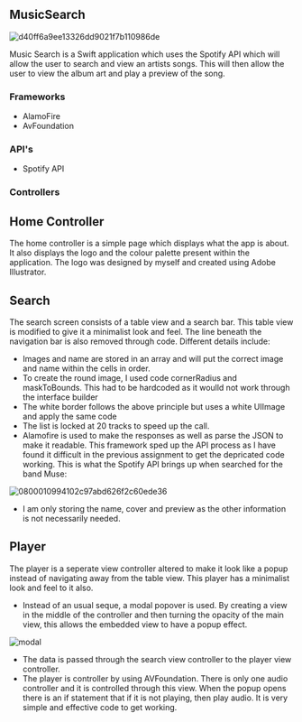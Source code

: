 ## MusicSearch

![d40ff6a9ee13326dd9021f7b110986de](https://cloud.githubusercontent.com/assets/22193702/26218109/ae6046d4-3c01-11e7-8b69-cfdcad371dbf.png)

Music Search is a Swift application which uses the Spotify API which will allow the user to search and view an artists songs. This will then allow the user to view the album art and play a preview of the song.

### Frameworks

* AlamoFire
* AvFoundation

### API's

* Spotify API

### Controllers

## Home Controller

The home controller is a simple page which displays what the app is about. It also displays the logo and the colour palette present within the application. The logo was designed by myself and created using Adobe Illustrator.

## Search

The search screen consists of a table view and a search bar. This table view is modified to give it a minimalist look and feel. The line beneath the navigation bar is also removed through code. Different details include:

* Images and name are stored in an array and will put the correct image and name within the cells in order.
* To create the round image, I used code cornerRadius and maskToBounds. This had to be hardcoded as it woulld not work through the interface builder
* The white border follows the above principle but uses a white UIImage and apply the same code
* The list is locked at 20 tracks to speed up the call.
* Alamofire is used to make the responses as well as parse the JSON to make it readable. This framework sped up the API process as I have found it difficult in the previous assignment to get the depricated code working. This is what the Spotify API brings up when searched for the band Muse:

![0800010994102c97abd626f2c60ede36](https://cloud.githubusercontent.com/assets/22193702/26219394/b77d71ba-3c06-11e7-9789-5f466b2573bf.png)

* I am only storing the name, cover and preview as the other information is not necessarily needed.

## Player

The player is a seperate view controller altered to make it look like a popup instead of navigating away from the table view. This player has a minimalist look and feel to it also.

* Instead of an usual seque, a modal popover is used. By creating a view in the middle of the controller and then turning the opacity of the main view, this allows the embedded view to have a popup effect.

![modal](https://cloud.githubusercontent.com/assets/22193702/26218870/81001306-3c04-11e7-97bf-02834e37bb03.png)

* The data is passed through the search view controller to the player view controller.
* The player is controller by using AVFoundation. There is only one audio controller and it is controlled through this view. When the popup opens there is an if statement that if it is not playing, then play audio. It is very simple and effective code to get working.
  
